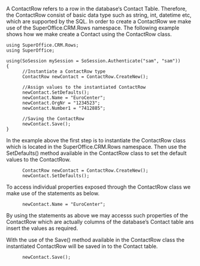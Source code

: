 <properties date="2016-05-10"
SortOrder="13"
/>

A ContactRow refers to a row in the database‘s Contact Table. Therefore, the ContactRow consist of basic data type such as string, int, datetime etc, which are supported by the SQL. In order to create a ContactRow we make use of the SuperOffice.CRM.Rows namespace. The following example shows how we make create a Contact using the ContactRow class.

```
using SuperOffice.CRM.Rows;
using SuperOffice;
 
using(SoSession mySession = SoSession.Authenticate("sam", "sam"))
{
      //Instantiate a ContactRow type
      ContactRow newContact = ContactRow.CreateNew();
                   
      //Assign values to the instantiated ContactRow
      newContact.SetDefaults();
      newContact.Name = "EuroCenter";
      newContact.OrgNr = "1234523";
      newContact.Number1 = "7412885";
                 
      //Saving the ContactRow
      newContact.Save();
}
```

 

In the example above the first step is to instantiate the ContactRow class which is located in the SuperOffice.CRM.Rows namespace. Then use the SetDefaults() method available in the ContactRow class to set the default values to the ContactRow.

```
      ContactRow newContact = ContactRow.CreateNew();
      newContact.SetDefaults();
```

 

To access individual properties exposed through the ContactRow class we make use of the statements as below.

```
      newContact.Name = "EuroCenter";
```

 

By using the statements as above we may accesss such properties of the ContactRow which are actually columns of the database’s Contact table ans insert the values as required.

With the use of the Save() method available in the ContactRow class the instantiated ContactRow will be saved in to the Contact table.

```
      newContact.Save();
```

 
